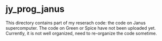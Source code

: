 # jy_prog_janus
This directory contains part of my reserach code: the code on Janus supercomputer. The code on Green or Spice have not been uploaded yet.
Currently, it is not well organized, need to re-organize the code sometime.
